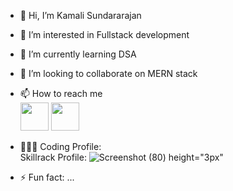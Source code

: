 - 👋 Hi, I’m Kamali Sundararajan
- 👀 I’m interested in Fullstack development
- 🌱 I’m currently learning DSA
- 💞️ I’m looking to collaborate on MERN stack
- 📫 How to reach me
  <br/>  [<img src="https://github.com/Kamalisundar17/Kamalisundar17/assets/142907186/fe23b49e-7bf2-4740-a806-f9ef6fb76d3b" height="45px"/>](https://twitter.com/maksxila)   [<img src="https://github.com/Kamalisundar17/Kamalisundar17/assets/142907186/59acc9c0-cade-46b2-96dd-aa7962f993e2" height="45px"/>](www.linkedin.com/in/kamalisundar)

  
- 👩🏻‍💻 Coding Profile: <br/>
     Skillrack Profile:
  ![Screenshot (80) height="3px"](https://github.com/Kamalisundar17/Kamalisundar17/assets/142907186/bc584315-a76c-4089-94c3-8f1c017a9391)
  <br/>
  

- ⚡ Fun fact: ...

<!---
Kamalisundar17/Kamalisundar17 is a ✨ special ✨ repository because its `README.md` (this file) appears on your GitHub profile.
You can click the Preview link to take a look at your changes.
--->
